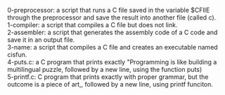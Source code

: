 0-preprocessor: a script that runs a C file saved in the variable $CFIlE through the preprocessor and save the result into another file (called c).  
1-compiler: a script that compiles a C file but does not link.  
2-assembler: a script that generates the assembly code of a C code and save it in an output file.  
3-name: a script that compiles a C file and creates an executable named cisfun.  
4-puts.c: a C program that prints exactly "Programming is like building a multilingual puzzle, followed by a new line, using the function puts)  
5-printf.c: C program that prints exactly with proper grammar, but the outcome is a piece of art,, followed by a new line, using printf funciton.

